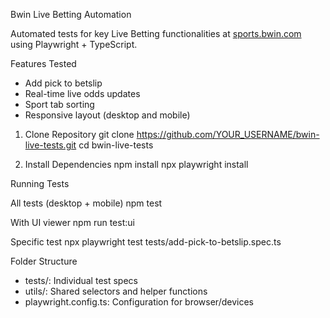 Bwin Live Betting Automation

Automated tests for key Live Betting functionalities at [sports.bwin.com](https://sports.bwin.com/en/sports/live/betting) using Playwright + TypeScript.

Features Tested

- Add pick to betslip
- Real-time live odds updates
- Sport tab sorting
- Responsive layout (desktop and mobile)



1. Clone Repository
git clone https://github.com/YOUR_USERNAME/bwin-live-tests.git
cd bwin-live-tests

2. Install Dependencies
npm install
npx playwright install

Running Tests

All tests (desktop + mobile)
npm test


With UI viewer
npm run test:ui

Specific test
npx playwright test tests/add-pick-to-betslip.spec.ts

Folder Structure

- tests/: Individual test specs
- utils/: Shared selectors and helper functions
- playwright.config.ts: Configuration for browser/devices


